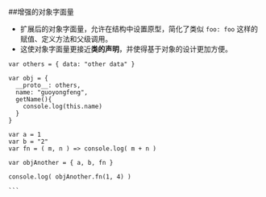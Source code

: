##增强的对象字面量

- 扩展后的对象字面量，允许在结构中设置原型，简化了类似 `foo: foo` 这样的赋值、定义方法和父级调用。
- 这使对象字面量更接近**类的声明**，并使得基于对象的设计更加方便。

````
var others = { data: "other data" }

var obj = {
  __proto__: others,
  name: "guoyongfeng",
  getName(){
    console.log(this.name)
  }
}

var a = 1
var b = "2"
var fn = ( m, n ) => console.log( m + n )

var objAnother = { a, b, fn }

console.log( objAnother.fn(1, 4) )

```
